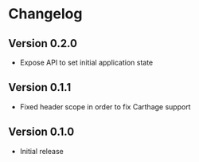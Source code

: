 Changelog
=========


Version 0.2.0
----------------------------

* Expose API to set initial application state


Version 0.1.1
----------------------------

* Fixed header scope in order to fix Carthage support


Version 0.1.0
----------------------------

* Initial release
